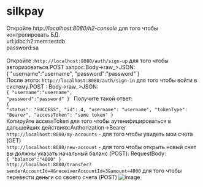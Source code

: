 # silkpay
Откройте <em>http://localhost:8080/h2-console</em> для того чтобы контролировать БД.<br>
url:jdbc:h2:mem:testdb<br>
password:sa<br>
<br>
Откройте :<code>http://localhost:8080/auth/sign-up</code> для того чтобы авторизоваться.POST запрос:Body->raw_>JSON:<br>
{
   "username":"username",
   "password":"password"
}
<br>
После этого: <code>http://localhost:8080/auth/sign-in</code> для того чтобы войти в систему.POST : Body->raw_>JSON:<br>
<code>{
   "username":"username",
   "password":"password"
}
</code>
Получите такой ответ:<br>
<code>{
    "status": "SUCCESS",
    "id": 4,
    "username": "username",
    "tokenType": "Bearer",
    "accessToken": "some token"
}
</code><br>Копируйте accessToken для того чтобы аутенифицироваться в дальшейших действиях:Authorization->Bearer <br>
<code>http://localhost:8080/my-accounts</code> - для того чтобы увидеть мои счета (GET)<br>
<code>http://localhost:8080/new-account</code> - для того чтобы открыть новый счет вы должны указать начальный баланс (POST): RequestBody: <br><code>{
    "balance":"4000"
}</code> <br>
<code>http://localhost:8080/transfer?senderAccountId=4&receiverAccountId=3&amount=4000</code> для того чтобы перевести деньги со своего счета (POST)
![image](https://github.com/Alishka03/silkpay/assets/90178590/72c35c9e-4732-420d-8c93-6fec5199d64d)

